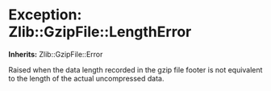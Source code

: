 # Exception: Zlib::GzipFile::LengthError
**Inherits:** Zlib::GzipFile::Error
    

Raised when the data length recorded in the gzip file footer is not equivalent
to the length of the actual uncompressed data.



